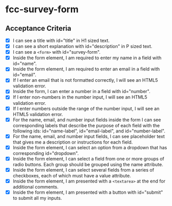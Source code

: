 # fcc-survey-form

## Acceptance Criteria
- [x] I can see a title with id="title" in H1 sized text.
- [x] I can see a short explanation with id="description" in P sized text.
- [x] I can see a `<form>` with id="survey-form".
- [x] Inside the form element, I am required to enter my name in a field with id="name".
- [x] Inside the form element, I am required to enter an email in a field with id="email".
- [x] If I enter an email that is not formatted correctly, I will see an HTML5 validation error.
- [x] Inside the form, I can enter a number in a field with id="number".
- [x] If I enter non-numbers in the number input, I will see an HTML5 validation error.
- [x] If I enter numbers outside the range of the number input, I will see an HTML5 validation error.
- [x] For the name, email, and number input fields inside the form I can see corresponding labels that describe the purpose of each field with the following ids: id="name-label", id="email-label", and id="number-label".
- [x] For the name, email, and number input fields, I can see placeholder text that gives me a description or instructions for each field.
- [x] Inside the form element, I can select an option from a dropdown that has corresponding id="dropdown".
- [x] Inside the form element, I can select a field from one or more groups of radio buttons. Each group should be grouped using the name attribute.
- [x] Inside the form element, I can select several fields from a series of checkboxes, each of which must have a value attribute.
- [x] Inside the form element, I am presented with a `<textarea>` at the end for additional comments.
- [x] Inside the form element, I am presented with a button with id="submit" to submit all my inputs.
